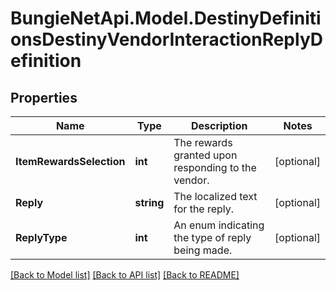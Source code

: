 
# BungieNetApi.Model.DestinyDefinitionsDestinyVendorInteractionReplyDefinition

## Properties

Name | Type | Description | Notes
------------ | ------------- | ------------- | -------------
**ItemRewardsSelection** | **int** | The rewards granted upon responding to the vendor. | [optional] 
**Reply** | **string** | The localized text for the reply. | [optional] 
**ReplyType** | **int** | An enum indicating the type of reply being made. | [optional] 

[[Back to Model list]](../README.md#documentation-for-models)
[[Back to API list]](../README.md#documentation-for-api-endpoints)
[[Back to README]](../README.md)

